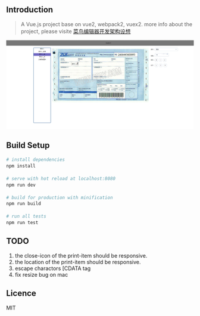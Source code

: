 ## Introduction

> A Vue.js project base on vue2, webpack2, vuex2.
> more info about the project, please visite [菜鸟编辑器开发架构设想](https://my.oschina.net/wanjubang/blog/861972)

![image](https://github.com/azl397985856/template-editor/raw/master/screenshot/template-editor.png)

## Build Setup

``` bash
# install dependencies
npm install

# serve with hot reload at localhost:8080
npm run dev

# build for production with minification
npm run build

# run all tests
npm run test
```
## TODO
1. the close-icon of the print-item should be responsive.
2. the location of the print-item should be responsive.
3. escape charactors [CDATA tag
6. fix resize bug on mac

## Licence

MIT

